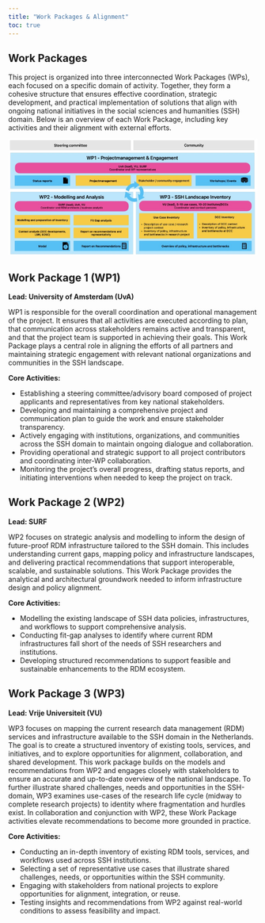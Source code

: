 ```yaml
---
title: "Work Packages & Alignment"
toc: true
---
```


## Work Packages

This project is organized into three interconnected Work Packages (WPs), each focused on a specific domain of activity. Together, they form a cohesive structure that ensures effective coordination, strategic development, and practical implementation of solutions that align with ongoing national initiatives in the social sciences and humanities (SSH) domain. Below is an overview of each Work Package, including key activities and their alignment with external efforts.

<p align="center">
  <img src="work-packages.jpg" alt="Centered Image">
</p>

## Work Package 1 (WP1)
**Lead: University of Amsterdam (UvA)**

WP1 is responsible for the overall coordination and operational management of the project. It ensures that all activities are executed according to plan, that communication across stakeholders remains active and transparent, and that the project team is supported in achieving their goals. This Work Package plays a central role in aligning the efforts of all partners and maintaining strategic engagement with relevant national organizations and communities in the SSH landscape.

**Core Activities:**
* Establishing a steering committee/advisory board composed of project applicants and representatives from key national stakeholders.
* Developing and maintaining a comprehensive project and communication plan to guide the work and ensure stakeholder transparency.
* Actively engaging with institutions, organizations, and communities across the SSH domain to maintain ongoing dialogue and collaboration.
* Providing operational and strategic support to all project contributors and coordinating inter-WP collaboration.
* Monitoring the project’s overall progress, drafting status reports, and initiating interventions when needed to keep the project on track.

## Work Package 2 (WP2)
**Lead: SURF**

WP2 focuses on strategic analysis and modelling to inform the design of future-proof RDM infrastructure tailored to the SSH domain. This includes understanding current gaps, mapping policy and infrastructure landscapes, and delivering practical recommendations that support interoperable, scalable, and sustainable solutions. This Work Package provides the analytical and architectural groundwork needed to inform infrastructure design and policy alignment.

**Core Activities:**
* Modelling the existing landscape of SSH data policies, infrastructures, and workflows to support comprehensive analysis.
* Conducting fit-gap analyses to identify where current RDM infrastructures fall short of the needs of SSH researchers and institutions.
* Developing structured recommendations to support feasible and sustainable enhancements to the RDM ecosystem.

## Work Package 3 (WP3)
**Lead: Vrije Universiteit (VU)**

WP3 focuses on mapping the current research data management (RDM) services and infrastructure available to the SSH domain in the Netherlands. The goal is to create a structured inventory of existing tools, services, and initiatives, and to explore opportunities for alignment, collaboration, and shared development. This work package builds on the models and recommendations from WP2 and engages closely with stakeholders to ensure an accurate and up-to-date overview of the national landscape. To further illustrate shared challenges, needs and opportunities in the SSH-domain, WP3 examines use-cases of the research life cycle (midway to complete research projects) to identity where fragmentation and hurdles exist. In collaboration and conjunction with WP2, these Work Package activities elevate recommendations to become more grounded in practice. 

**Core Activities:**

* Conducting an in-depth inventory of existing RDM tools, services, and workflows used across SSH institutions.
* Selecting a set of representative use cases that illustrate shared challenges, needs, or opportunities within the SSH community.
* Engaging with stakeholders from national projects to explore opportunities for alignment, integration, or reuse.
* Testing insights and recommendations from WP2 against real-world conditions to assess feasibility and impact.
